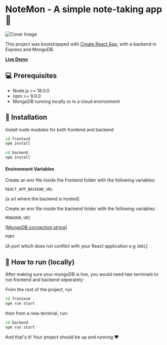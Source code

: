 # NoteMon - A simple note-taking app 📝

![Cover Image](https://raw.githubusercontent.com/ashirhashmi/notemon/refs/heads/main/frontend/public/github-cover.png)

This project was bootstrapped with [Create React App](https://github.com/facebook/create-react-app), with a backend in Express and MongoDB.

**[Live Demo](https://notemon.vercel.app/)**

## 💻 Prerequisites
- Node.js >= 18.0.0
- npm >= 9.0.0
- MongoDB running locally or in a cloud environment

## 📖 Installation

Install node modules for both frontend and backend

```bash
cd frontend
npm install
```

```bash
cd backend
npm install
```

#### Environment Variables

Create an env file inside the frontend folder with the following variables:

```REACT_APP_BACKEND_URL``` 

[a url where the backend is hosted]

Create an env file inside the backend folder with the following variables:

`MONGODB_URI` 

[[MongoDB connection string](https://www.mongodb.com/resources/products/fundamentals/mongodb-connection-string)]

`PORT` 

[A port which does not conflict with your React application e.g `3001`]

## 🚀 How to run (locally)

After making sure your mongoDB is live, you would need two terminals to run frontend and backend seperately:

From the root of the project, run

```bash
cd frontend
npm run start
```

then from a new terminal, run:

```bash
cd backend
npm run start
```

And that's it! Your project should be up and running ❤
